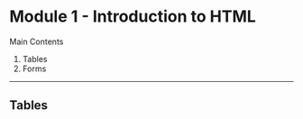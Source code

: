 <h1>Module 1 - Introduction to HTML</h1>

<p> Main Contents
    <ol>
        <li>Tables</li>
        <li>Forms</li>
    </ol>
</p>

<hr>

<h2>
    Tables
</h2>

<p>
    
</p>
